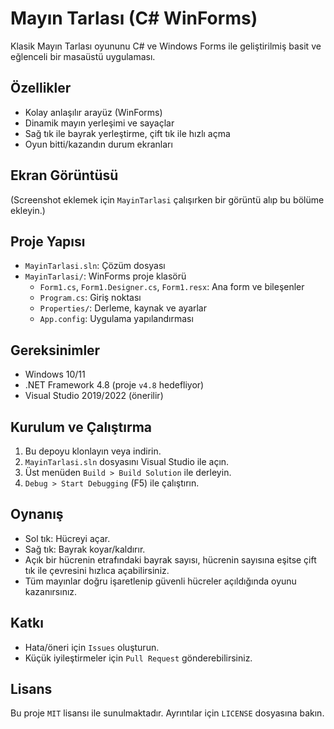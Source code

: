 # Mayın Tarlası (C# WinForms)

Klasik Mayın Tarlası oyununu C# ve Windows Forms ile geliştirilmiş basit ve eğlenceli bir masaüstü uygulaması.

## Özellikler
- Kolay anlaşılır arayüz (WinForms)
- Dinamik mayın yerleşimi ve sayaçlar
- Sağ tık ile bayrak yerleştirme, çift tık ile hızlı açma
- Oyun bitti/kazandın durum ekranları

## Ekran Görüntüsü
(Screenshot eklemek için `MayinTarlasi` çalışırken bir görüntü alıp bu bölüme ekleyin.)

## Proje Yapısı
- `MayinTarlasi.sln`: Çözüm dosyası
- `MayinTarlasi/`: WinForms proje klasörü
  - `Form1.cs`, `Form1.Designer.cs`, `Form1.resx`: Ana form ve bileşenler
  - `Program.cs`: Giriş noktası
  - `Properties/`: Derleme, kaynak ve ayarlar
  - `App.config`: Uygulama yapılandırması

## Gereksinimler
- Windows 10/11
- .NET Framework 4.8 (proje `v4.8` hedefliyor)
- Visual Studio 2019/2022 (önerilir)

## Kurulum ve Çalıştırma
1. Bu depoyu klonlayın veya indirin.
2. `MayinTarlasi.sln` dosyasını Visual Studio ile açın.
3. Üst menüden `Build > Build Solution` ile derleyin.
4. `Debug > Start Debugging` (F5) ile çalıştırın.

## Oynanış
- Sol tık: Hücreyi açar.
- Sağ tık: Bayrak koyar/kaldırır.
- Açık bir hücrenin etrafındaki bayrak sayısı, hücrenin sayısına eşitse çift tık ile çevresini hızlıca açabilirsiniz.
- Tüm mayınlar doğru işaretlenip güvenli hücreler açıldığında oyunu kazanırsınız.

## Katkı
- Hata/öneri için `Issues` oluşturun.
- Küçük iyileştirmeler için `Pull Request` gönderebilirsiniz.

## Lisans
Bu proje `MIT` lisansı ile sunulmaktadır. Ayrıntılar için `LICENSE` dosyasına bakın.
